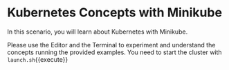 # Kubernetes Concepts with Minikube

In this scenario, you will learn about Kubernetes with Minikube.

Please use the Editor and the Terminal to experiment and understand the concepts running the provided examples. You need to start the cluster with `launch.sh`{{execute}}
